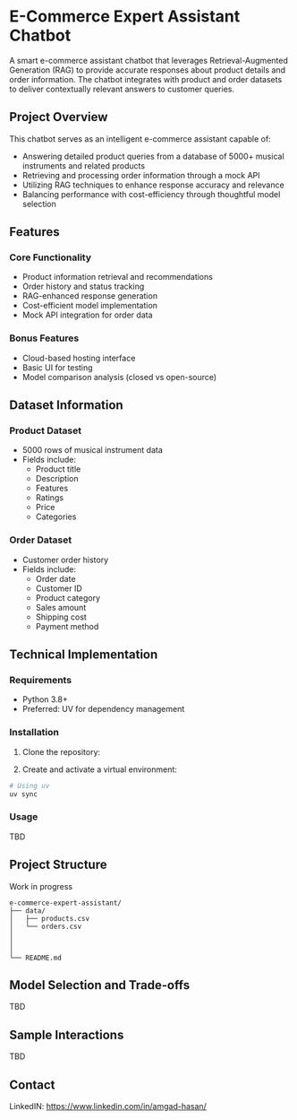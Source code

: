 # E-Commerce Expert Assistant Chatbot

A smart e-commerce assistant chatbot that leverages Retrieval-Augmented Generation (RAG) to provide accurate responses about product details and order information. The chatbot integrates with product and order datasets to deliver contextually relevant answers to customer queries.

## Project Overview

This chatbot serves as an intelligent e-commerce assistant capable of:
- Answering detailed product queries from a database of 5000+ musical instruments and related products
- Retrieving and processing order information through a mock API
- Utilizing RAG techniques to enhance response accuracy and relevance
- Balancing performance with cost-efficiency through thoughtful model selection

## Features

### Core Functionality
- Product information retrieval and recommendations
- Order history and status tracking
- RAG-enhanced response generation
- Cost-efficient model implementation
- Mock API integration for order data

### Bonus Features
- Cloud-based hosting interface
- Basic UI for testing
- Model comparison analysis (closed vs open-source)

## Dataset Information

### Product Dataset
- 5000 rows of musical instrument data
- Fields include:
  - Product title
  - Description
  - Features
  - Ratings
  - Price
  - Categories

### Order Dataset
- Customer order history
- Fields include:
  - Order date
  - Customer ID
  - Product category
  - Sales amount
  - Shipping cost
  - Payment method

## Technical Implementation

### Requirements
- Python 3.8+
- Preferred: UV for dependency management

### Installation

1. Clone the repository:


2. Create and activate a virtual environment:
```bash
# Using uv
uv sync
```

### Usage

TBD

## Project Structure

Work in progress
```
e-commerce-expert-assistant/
├── data/
│   ├── products.csv
│   └── orders.csv
│
│
│
└── README.md
```

## Model Selection and Trade-offs

TBD


## Sample Interactions

TBD


## Contact
LinkedIN:
https://www.linkedin.com/in/amgad-hasan/